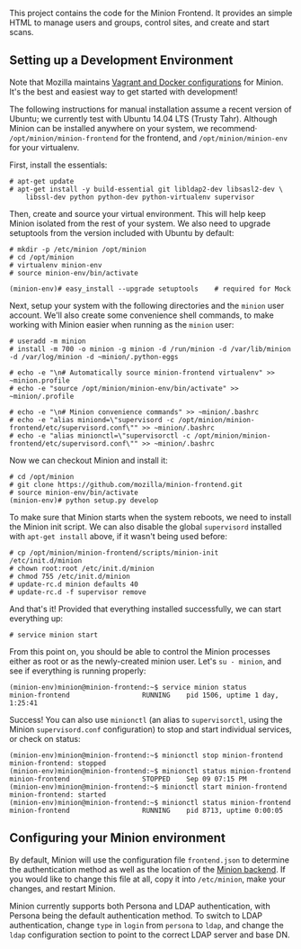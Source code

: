 This project contains the code for the Minion Frontend.  It provides an simple HTML to manage users and groups,
control sites, and create and start scans.

Setting up a Development Environment
------------------------------------

Note that Mozilla maintains [Vagrant and Docker configurations](https://github.com/mozilla/minion-vm/) for Minion.
It's the best and easiest way to get started with development!

The following instructions for manual installation assume a recent version of Ubuntu; we currently test with Ubuntu
14.04 LTS (Trusty Tahr). Although Minion can be installed anywhere on your system, we recommend·
`/opt/minion/minion-frontend` for the frontend, and `/opt/minion/minion-env` for your virtualenv.

First, install the essentials:

```
# apt-get update
# apt-get install -y build-essential git libldap2-dev libsasl2-dev \
    libssl-dev python python-dev python-virtualenv supervisor
```

Then, create and source your virtual environment.  This will help keep Minion isolated from the rest of your system. We
also need to upgrade setuptools from the version included with Ubuntu by default:

```
# mkdir -p /etc/minion /opt/minion
# cd /opt/minion
# virtualenv minion-env
# source minion-env/bin/activate

(minion-env)# easy_install --upgrade setuptools    # required for Mock
```

Next, setup your system with the following directories and the `minion` user account. We'll also create some convenience
shell commands, to make working with Minion easier when running as the `minion` user:

```
# useradd -m minion
# install -m 700 -o minion -g minion -d /run/minion -d /var/lib/minion -d /var/log/minion -d ~minion/.python-eggs

# echo -e "\n# Automatically source minion-frontend virtualenv" >> ~minion.profile
# echo -e "source /opt/minion/minion-env/bin/activate" >> ~minion/.profile

# echo -e "\n# Minion convenience commands" >> ~minion/.bashrc
# echo -e "alias miniond=\"supervisord -c /opt/minion/minion-frontend/etc/supervisord.conf\"" >> ~minion/.bashrc
# echo -e "alias minionctl=\"supervisorctl -c /opt/minion/minion-frontend/etc/supervisord.conf\"" >> ~minion/.bashrc
```

Now we can checkout Minion and install it:

```
# cd /opt/minion
# git clone https://github.com/mozilla/minion-frontend.git
# source minion-env/bin/activate
(minion-env)# python setup.py develop
```

To make sure that Minion starts when the system reboots, we need to install the Minion init script. We can also disable
the global `supervisord` installed with `apt-get install` above, if it wasn't being used before:

```
# cp /opt/minion/minion-frontend/scripts/minion-init /etc/init.d/minion
# chown root:root /etc/init.d/minion
# chmod 755 /etc/init.d/minion
# update-rc.d minion defaults 40
# update-rc.d -f supervisor remove
```

And that's it! Provided that everything installed successfully, we can start everything up:

```
# service minion start
```

From this point on, you should be able to control the Minion processes either as root or as the newly-created minion user.
Let's `su - minion`, and see if everything is running properly:

```
(minion-env)minion@minion-frontend:~$ service minion status
minion-frontend                  RUNNING    pid 1506, uptime 1 day, 1:25:41
```

Success! You can also use `minionctl` (an alias to `supervisorctl`, using the Minion `supervisord.conf` configuration)
to stop and start individual services, or check on status:

```
(minion-env)minion@minion-frontend:~$ minionctl stop minion-frontend
minion-frontend: stopped
(minion-env)minion@minion-frontend:~$ minionctl status minion-frontend
minion-frontend                  STOPPED    Sep 09 07:15 PM
(minion-env)minion@minion-frontend:~$ minionctl start minion-frontend
minion-frontend: started
(minion-env)minion@minion-frontend:~$ minionctl status minion-frontend
minion-frontend                  RUNNING    pid 8713, uptime 0:00:05
```

Configuring your Minion environment
-----------------------------------

By default, Minion will use the configuration file `frontend.json` to determine the authentication method as well as the
location of the [Minion backend](https://github.com/mozilla/minion-backend). If you would like to change this file at all,
copy it into `/etc/minion`, make your changes, and restart Minion.

Minion currently supports both Persona and LDAP authentication, with Persona being the default authentication method. To
switch to LDAP authentication, change `type` in `login` from `persona` to `ldap`, and change the `ldap` configuration
section to point to the correct LDAP server and base DN.
